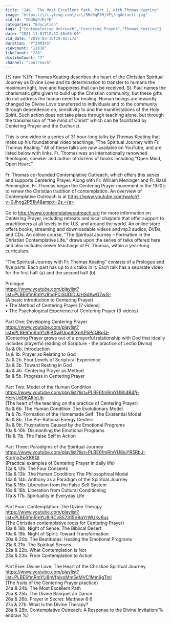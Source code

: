 ```yaml
---
title: "24a.  The Most Excellent Path, Part 1, with Thomas Keating"
image: "https:\/\/i.ytimg.com\/vi\/5Rd0qPJMjYE\/hqdefault.jpg"
vid_id: "5Rd0qPJMjYE"
categories: "Education"
tags: ["Contemplative Outreach","Centering Prayer","Thomas Keating"]
date: "2021-11-01T12:37:38+03:00"
vid_date: "2019-03-15T19:02:17Z"
duration: "PT29M34S"
viewcount: "12839"
likeCount: "218"
dislikeCount: "7"
channel: "coutreach"
---
```

{% raw %}Fr. Thomas Keating describes the heart of the Christian Spiritual Journey as Divine Love and its determination to transfer to humans the maximum light, love and happiness that can be received. St. Paul names the charismatic gifts given to build up the Christian community, but these gifts do not address the human need for healing. Human beings are inwardly changed by Divine Love transferred to individuals and to the community through dependence on, sensitivity to and the manifestations of the Holy Spirit. Such action does not take place through teaching alone, but through the transmission of “the mind of Christ” which can be facilitated by Centering Prayer and the Eucharist.<br /><br />This is one video in a series of 31 hour-long talks by Thomas Keating that make up his foundational video teachings, “The Spiritual Journey with Fr. Thomas Keating.”  All of these talks are now available on YouTube, and are listed below with links.  Fr. Thomas was an internationally renowned theologian, speaker and author of dozens of books including “Open Mind, Open Heart.”<br /> <br />Fr. Thomas co-founded Contemplative Outreach, which offers this series and supports Centering Prayer. Along with Fr. William Meninger and Fr. Basil Pennington, Fr. Thomas began the Centering Prayer movement in the 1970’s to renew the Christian tradition of contemplation.  An overview of Contemplative Outreach is at <a rel="nofollow" target="blank" href="https://www.youtube.com/watch?v=0Jhng2P51h4&amp;t=2s.">https://www.youtube.com/watch?v=0Jhng2P51h4&amp;t=2s.</a><br /><br />Go to <a rel="nofollow" target="blank" href="http://www.contemplativeoutreach.org">http://www.contemplativeoutreach.org</a> for more information on Centering Prayer, including retreats and local chapters that offer support to practitioners at all levels in the U.S. and around the world. An online store offers books, streaming and downloadable videos and mp3 audios, DVDs, and CDs.  An online course, “The Spiritual Journey – Formation in the Christian Contemplative Life,” draws upon the series of talks offered here and also includes newer teachings of Fr. Thomas, within a year-long curriculum.   <br /> <br />“The Spiritual Journey with Fr. Thomas Keating” consists of a Prologue and five parts.  Each part has up to six talks in it.  Each talk has a separate video for the first half (a) and the second half (b).<br /> <br />Prologue <br /><a rel="nofollow" target="blank" href="https://www.youtube.com/playlist?list=PLBE6fmRmYU8hqFCiSUDjDJJHSdAwG7wG-">https://www.youtube.com/playlist?list=PLBE6fmRmYU8hqFCiSUDjDJJHSdAwG7wG-</a><br />(A basic introduction to Centering Prayer)<br />•  The Method of Centering Prayer (2 videos)<br />•  The Psychological Experience of Centering Prayer (3 videos)<br /> <br />Part One:  Developing Centering Prayer <br /><a rel="nofollow" target="blank" href="https://www.youtube.com/playlist?list=PLBE6fmRmYU8jBXwPJnp9fXnAP5PcQBqQ-">https://www.youtube.com/playlist?list=PLBE6fmRmYU8jBXwPJnp9fXnAP5PcQBqQ-</a> <br />(Centering Prayer grows out of a prayerful relationship with God that ideally includes prayerful reading of Scripture - the practice of Lectio Divina)<br />0a &amp; 0b.  Introduction <br />1a &amp; 1b.  Prayer as Relating to God<br />2a &amp; 2b.  Four Levels of Scriptural Experience <br />3a &amp; 3b.  Toward Resting in God<br />4a &amp; 4b.  Centering Prayer as Method <br />5a &amp; 5b.  Progress in Centering Prayer <br /><br />Part Two:  Model of the Human Condition <br /><a rel="nofollow" target="blank" href="https://www.youtube.com/playlist?list=PLBE6fmRmYU8h4B4fj-HcrvUdDKAltIgUb">https://www.youtube.com/playlist?list=PLBE6fmRmYU8h4B4fj-HcrvUdDKAltIgUb</a><br />(The heart of the teaching on the practice of Centering Prayer)<br />6a &amp; 6b.  The Human Condition:  The Evolutionary Model <br />7a &amp; 7b.  Formation of the Homemade Self:  The Existential Model <br />8a &amp; 8b.  The Pre-Rational Energy Centers <br />9a &amp; 9b.  Frustrations Caused by the Emotional Programs <br />10a &amp; 10b.  Dismantling the Emotional Programs  <br />11a &amp; 11b.  The False Self in Action <br /> <br />Part Three:  Paradigms of the Spiritual Journey <br /><a rel="nofollow" target="blank" href="https://www.youtube.com/playlist?list=PLBE6fmRmYU8iuYR5RbJ-KtqVjo2wXK8Qt">https://www.youtube.com/playlist?list=PLBE6fmRmYU8iuYR5RbJ-KtqVjo2wXK8Qt</a><br />(Practical examples of Centering Prayer in daily life)<br />12a &amp; 12b.  The Four Consents  <br />13a &amp; 13b.  The Human Condition:  The Philosophical Model<br />14a &amp; 14b.  Anthony as a Paradigm of the Spiritual Journey<br />15a &amp; 15b.  Liberation from the False Self System<br />16a &amp; 16b.  Liberation from Cultural Conditioning<br />17a &amp; 17b.  Spirituality in Everyday Life<br /> <br />Part Four:  Contemplation:  The Divine Therapy <br /><a rel="nofollow" target="blank" href="https://www.youtube.com/playlist?list=PLBE6fmRmYU8iRCv8S7315V8qYrWUKv6us">https://www.youtube.com/playlist?list=PLBE6fmRmYU8iRCv8S7315V8qYrWUKv6us</a><br />(The Christian contemplative roots for Centering Prayer)<br />18a &amp; 18b.  Night of Sense:  The Biblical Desert <br />19a &amp; 19b.  Night of Spirit:  Toward Transformation<br />20a &amp; 20b.  The Beatitudes:  Healing the Emotional Programs<br />21a &amp; 21b.  The Spiritual Senses<br />22a &amp; 22b.  What Contemplation is Not<br />23a &amp; 23b.  From Contemplation to Action<br /> <br />Part Five:  Divine Love:  The Heart of the Christian Spiritual Journey <br /><a rel="nofollow" target="blank" href="https://www.youtube.com/playlist?list=PLBE6fmRmYU8hVfpjxoMm5eMVC1Mm9gTml">https://www.youtube.com/playlist?list=PLBE6fmRmYU8hVfpjxoMm5eMVC1Mm9gTml</a><br />(The fruits of the Centering Prayer practice)<br />24a &amp; 24b.  The Most Excellent Path <br />25a &amp; 25b.  The Divine Banquet an Dance<br />26a &amp; 26b.  Prayer in Secret:  Matthew 6:6 <br />27a &amp; 27b.  What is the Divine Therapy?<br />28a &amp; 28b.  Contemplative Outreach:  A Response to the Divine Invitation{% endraw %}

